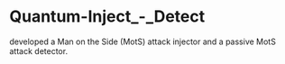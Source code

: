 # Quantum-Inject_-_Detect
developed a Man on the Side (MotS) attack injector and a passive MotS attack detector.
